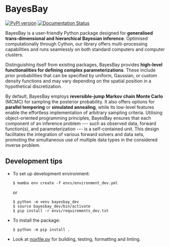 # BayesBay

[![PyPI version](https://img.shields.io/pypi/v/bayesbay?logo=pypi&style=flat-square&color=cae9ff&labelColor=f8f9fa)](https://pypi.org/project/bayesbay/)
[![Documentation Status](https://img.shields.io/readthedocs/bayes-bay?logo=readthedocs&style=flat-square&color=fed9b7&labelColor=f8f9fa&logoColor=eaac8b)](https://bayes-bay.readthedocs.io/en/latest/?badge=latest)

BayesBay is a user-friendly Python package designed for **generalised trans-dimensional and hierarchical Bayesian inference**. 
Optimised computationally through Cython, our library offers multi-processing capabilities and runs seamlessly on both standard computers and computer clusters. 

Distinguishing itself from existing packages, BayesBay provides **high-level functionalities for defining complex parameterizations**. 
These include prior probabilities that can be specified by uniform, Gaussian, or custom density functions and may vary depending on the spatial position in a 
hypothetical discretization. 

By default, BayesBay employs **reversible-jump Markov chain Monte Carlo** (MCMC) for sampling the posterior probability. 
It also offers options for **parallel tempering** or **simulated annealing**, while its low-level features enable the effortless implementation of arbitrary sampling criteria. 
Utilising object-oriented programming principles, BayesBay ensures that each component of an inference problem --- such as observed data, forward function(s), and parameterization --- 
is a self-contained unit. This design facilitates the integration of various forward solvers and data sets, promoting the simultaneous use of multiple data types in the 
considered inverse problem.

## Development tips

- To set up development environment:

    ```console
    $ mamba env create -f envs/environment_dev.yml
    ```

    or 

    ```console
    $ python -m venv bayesbay_dev
    $ source bayesbay_dev/bin/activate
    $ pip install -r envs/requirements_dev.txt
    ```

- To install the package:

    ```console
    $ python -m pip install .
    ```

- Look at [noxfile.py](noxfile.py) for building, testing, formatting and linting.
